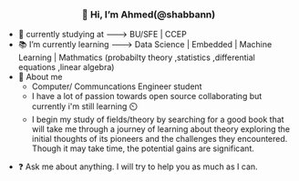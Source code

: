 ### <p align="center"> 👋 Hi, I’m Ahmed(@shabbann)</p>
* 🏢 currently studying at ---> BU/SFE | CCEP
* 📚 I’m currently learning ---> Data Science | Embedded | Machine Learning | Mathmatics (probabilty theory ,statistics ,differential equations ,linear algebra)
* 👀 About me
    - Computer/ Communcations Engineer student
    - I have a lot of passion towards open source collaborating but currently i'm still learning ⏲️
    - I begin my study of fields/theory by searching for a good book that will take me through a journey of learning about theory exploring the initial thoughts of its pioneers and the challenges they encountered.
 Though it may take time, the potential gains are significant.
- ❓ Ask me about anything. I will try to help you as much as I can.

<!---
shabbann/shabbann is a ✨ special ✨ repository because its `README.md` (this file) appears on your GitHub profile.
You can click the Preview link to take a look at your changes.
--->
